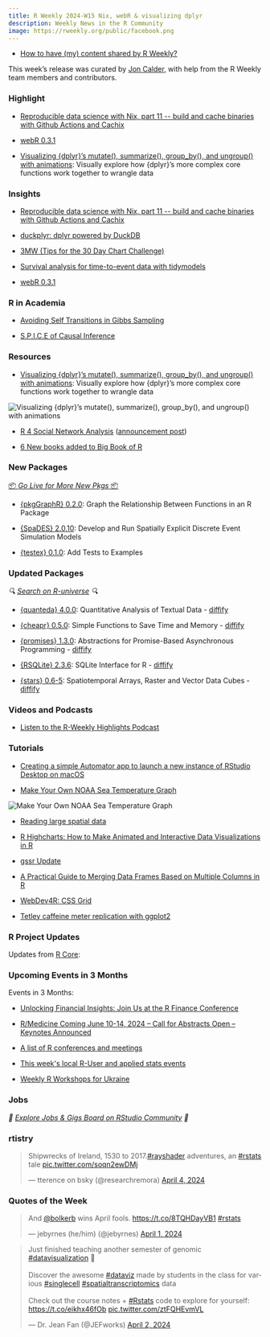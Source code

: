 ```yaml
---
title: R Weekly 2024-W15 Nix, webR & visualizing dplyr
description: Weekly News in the R Community
image: https://rweekly.org/public/facebook.png
---
```


+ [How to have (my) content shared by R Weekly?](https://github.com/rweekly/rweekly.org#how-to-have-my-content-shared-by-r-weekly)

This week’s release was curated by [Jon Calder](https://joncalder.co.za/), with help from the R Weekly team members and contributors.

### Highlight

+ [Reproducible data science with Nix, part 11 -- build and cache binaries with Github Actions and Cachix](https://www.brodrigues.co/blog/2024-04-04-nix_for_r_part_11/)

+ [webR 0.3.1](https://www.tidyverse.org/blog/2024/04/webr-0-3-1/)

+ [Visualizing {dplyr}’s mutate(), summarize(), group_by(), and ungroup() with animations](https://www.andrewheiss.com/blog/2024/04/04/group_by-summarize-ungroup-animations/): Visually explore how {dplyr}’s more complex core functions work together to wrangle data 

### Insights

+ [Reproducible data science with Nix, part 11 -- build and cache binaries with Github Actions and Cachix](https://www.brodrigues.co/blog/2024-04-04-nix_for_r_part_11/)

+ [duckplyr: dplyr powered by DuckDB](https://duckdb.org/2024/04/02/duckplyr)

+ [3MW (Tips for the 30 Day Chart Challenge)](https://3mw.albert-rapp.de/p/30-day-chart-challenge-tips)

+ [Survival analysis for time-to-event data with tidymodels](https://www.tidyverse.org/blog/2024/04/tidymodels-survival-analysis/)

+ [webR 0.3.1](https://www.tidyverse.org/blog/2024/04/webr-0-3-1/)

### R in Academia

+ [Avoiding Self Transitions in Gibbs Sampling](https://radfordneal.wordpress.com/2024/03/28/avoiding-self-transitions-in-gibbs-sampling/)

+ [S.P.I.C.E of Causal Inference](https://www.kenkoonwong.com/blog/spice-causal/)

### Resources

+ [Visualizing {dplyr}’s mutate(), summarize(), group_by(), and ungroup() with animations](https://www.andrewheiss.com/blog/2024/04/04/group_by-summarize-ungroup-animations/): Visually explore how {dplyr}’s more complex core functions work together to wrangle data 

![Visualizing {dplyr}’s mutate(), summarize(), group_by(), and ungroup() with animations](https://raw.githubusercontent.com/rweekly/image/master/2024/W15/visualizing_dplyr.png)

+ [R 4 Social Network Analysis](https://schochastics.github.io/R4SNA/) ([announcement post](https://blog.schochastics.net/posts/2024-04-04_announcing-r4sna/))

+ [6 New books added to Big Book of R](https://oscarbaruffa.com/bbofr_20240328/)

### New Packages

<p class="added-hostname"><a href="https://rweekly.org/live" target="_blank" class="externalLink">📦 <i>Go Live for More New Pkgs</i> 📦</a></p>

+ [{pkgGraphR} 0.2.0](https://cran.r-project.org/package=pkgGraphR): Graph the Relationship Between Functions in an R Package

+ [{SpaDES} 2.0.10](https://cran.r-project.org/package=SpaDES): Develop and Run Spatially Explicit Discrete Event Simulation
Models

+ [{testex} 0.1.0](https://cran.r-project.org/package=testex): Add Tests to Examples

### Updated Packages

<i>🔍 [Search on R-universe](https://r-universe.dev/search/) 🔍</i>

+ [{quanteda} 4.0.0](https://cran.r-project.org/package=quanteda): Quantitative Analysis of Textual Data - [diffify](https://diffify.com/R/quanteda)

+ [{cheapr} 0.5.0](https://cran.r-project.org/package=cheapr): Simple Functions to Save Time and Memory - [diffify](https://diffify.com/R/cheapr)

+ [{promises} 1.3.0](https://cran.r-project.org/package=promises): Abstractions for Promise-Based Asynchronous Programming - [diffify](https://diffify.com/R/promises)

+ [{RSQLite} 2.3.6](https://cran.r-project.org/package=RSQLite): SQLite Interface for R - [diffify](https://diffify.com/R/RSQLite)

+ [{stars} 0.6-5](https://cran.r-project.org/package=stars): Spatiotemporal Arrays, Raster and Vector Data Cubes - [diffify](https://diffify.com/R/stars)

### Videos and Podcasts

+ [Listen to the R-Weekly Highlights Podcast](https://rweekly.fireside.fm/)

### Tutorials

+ [Creating a simple Automator app to launch a new instance of RStudio Desktop on macOS](https://remlapmot.github.io/post/2024/macos-rstudio-another/)

+ [Make Your Own NOAA Sea Temperature Graph](https://kieranhealy.org/blog/archives/2024/04/04/make-your-own-noaa-sea-temperature-graph/)

![Make Your Own NOAA Sea Temperature Graph](https://raw.githubusercontent.com/rweekly/image/master/2024/W15/global_mean_sea_temp.png)

+ [Reading large spatial data](https://www.jumpingrivers.com/blog/large-spatial-data-r-sql/)

+ [R Highcharts: How to Make Animated and Interactive Data Visualizations in R](https://www.appsilon.com/post/r-highcharts)

+ [gssr Update](https://kieranhealy.org/blog/archives/2024/04/01/gssr-update/)

+ [A Practical Guide to Merging Data Frames Based on Multiple Columns in R](https://www.spsanderson.com/steveondata/posts/2024-04-05/index.html)

+ [WebDev4R: CSS Grid](https://albert-rapp.de/posts/web_dev/05_grid/05_grid.html)

+ [Tetley caffeine meter replication with ggplot2](https://pacha.dev/blog/2024/04/05/index.html)

<!--<div class="post-more-begin></div><div class="post-more-end"></div>-->

### R Project Updates

Updates from [R Core](http://developer.r-project.org/blosxom.cgi/R-devel/NEWS):


### Upcoming Events in 3 Months

Events in 3 Months:

+ [Unlocking Financial Insights: Join Us at the R Finance Conference](https://www.r-consortium.org/blog/2024/04/04/unlocking-financial-insights-join-us-at-the-r-finance-conference)

+ [R/Medicine Coming June 10-14, 2024 – Call for Abstracts Open – Keynotes Announced](https://www.r-consortium.org/events/2024/04/05/r-medicine-coming-june-10-14-2024)

+ [A list of R conferences and meetings](https://jumpingrivers.github.io/meetingsR/events.html)

+ [This week's local R-User and applied stats events](https://community.rstudio.com/c/irl)

+ [Weekly R Workshops for Ukraine](https://sites.google.com/view/dariia-mykhailyshyna/main/r-workshops-for-ukraine)

### Jobs

<i>💼 [Explore Jobs & Gigs Board on RStudio Community](https://community.rstudio.com/c/jobs/) 💼</i>

### rtistry

<blockquote class="twitter-tweet"><p lang="en" dir="ltr">Shipwrecks of Ireland, 1530 to 2017.<a href="https://twitter.com/hashtag/rayshader?src=hash&amp;ref_src=twsrc%5Etfw">#rayshader</a> adventures, an <a href="https://twitter.com/hashtag/rstats?src=hash&amp;ref_src=twsrc%5Etfw">#rstats</a> tale <a href="https://t.co/soqn2ewDMj">pic.twitter.com/soqn2ewDMj</a></p>&mdash; tterence on bsky (@researchremora) <a href="https://twitter.com/researchremora/status/1775900520797868121?ref_src=twsrc%5Etfw">April 4, 2024</a></blockquote> <script async src="https://platform.twitter.com/widgets.js" charset="utf-8"></script>

### Quotes of the Week

<blockquote class="twitter-tweet"><p lang="en" dir="ltr">And <a href="https://twitter.com/bolkerb?ref_src=twsrc%5Etfw">@bolkerb</a> wins April fools. <a href="https://t.co/8TQHDayVB1">https://t.co/8TQHDayVB1</a> <a href="https://twitter.com/hashtag/rstats?src=hash&amp;ref_src=twsrc%5Etfw">#rstats</a></p>&mdash; jebyrnes (he/him) (@jebyrnes) <a href="https://twitter.com/jebyrnes/status/1774824196058587568?ref_src=twsrc%5Etfw">April 1, 2024</a></blockquote> <script async src="https://platform.twitter.com/widgets.js" charset="utf-8"></script>

<blockquote class="twitter-tweet"><p lang="en" dir="ltr">Just finished teaching another semester of genomic <a href="https://twitter.com/hashtag/datavisualization?src=hash&amp;ref_src=twsrc%5Etfw">#datavisualization</a> 🥳<br><br>Discover the awesome <a href="https://twitter.com/hashtag/dataviz?src=hash&amp;ref_src=twsrc%5Etfw">#dataviz</a> made by students in the class for various <a href="https://twitter.com/hashtag/singlecell?src=hash&amp;ref_src=twsrc%5Etfw">#singlecell</a> <a href="https://twitter.com/hashtag/spatialtranscriptomics?src=hash&amp;ref_src=twsrc%5Etfw">#spatialtranscriptomics</a> data<br><br>Check out the course notes + <a href="https://twitter.com/hashtag/Rstats?src=hash&amp;ref_src=twsrc%5Etfw">#Rstats</a> code to explore for yourself: <a href="https://t.co/eikhx46fOb">https://t.co/eikhx46fOb</a> <a href="https://t.co/ztFQHEvmVL">pic.twitter.com/ztFQHEvmVL</a></p>&mdash; Dr. Jean Fan (@JEFworks) <a href="https://twitter.com/JEFworks/status/1775161268086706266?ref_src=twsrc%5Etfw">April 2, 2024</a></blockquote> <script async src="https://platform.twitter.com/widgets.js" charset="utf-8"></script>
